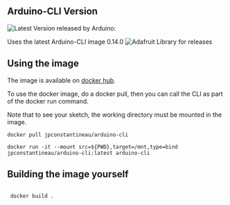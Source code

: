 ## Arduino-CLI Version

![Latest Version released by Arduino:](https://img.shields.io/github/release/arduino/arduino-cli.svg) 

Uses the latest Arduino-CLI image 0.14.0 ![Adafruit Library for releases](https://img.shields.io/github/v/release/arduino/arduino-cli.svg)

## Using the image

The image is available on [docker hub](https://hub.docker.com/repository/docker/jpconstantineau/arduino-cli/general). 

To use the docker image, do a docker pull, then you can call the CLI as part of the docker run command.

Note that to see your sketch, the working directory must be mounted in the image.

```
docker pull jpconstantineau/arduino-cli

docker run -it --mount src=${PWD},target=/mnt,type=bind  jpconstantineau/arduino-cli:latest arduino-cli

```


## Building the image yourself

```

 docker build .

```
